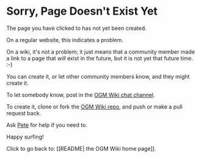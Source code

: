 <!-- This page is a special page for the website version. It is not a regular wiki page. -->
<!-- If you can see this notice, it is okay to ignore this page. Or, if you want to change the 404 message on the website version, go ahead and edit this page. -->
# Sorry, Page Doesn't Exist Yet

The page you have clicked to has not yet been created.

On a regular website, this indicates a problem.

On a wiki, it's not a problem; it just means that a community member made a link to a page that _will_ exist in the future, but it is not yet that future time. :-)

_You_ can create it, or let other community members know, and they might create it.

To let somebody know, post in the [OGM Wiki chat channel](https://chat.collectivesensecommons.org/agora/channels/ogm-ogm-wiki).

To create it, clone or fork the [OGM Wiki repo](https://github.com/OpenGlobalMind/ogm-wiki), and push or make a pull request back.

Ask [Pete](mailto:kaminski@istori.com) for help if you need to.

Happy surfing!

Click to go back to: [[README| the OGM Wiki home page]].